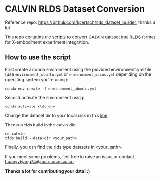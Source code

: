 # CALVIN RLDS Dataset Conversion
Reference repo: https://github.com/kpertsch/rlds_dataset_builder, thanks a lot.


This repo contatins the scripts to convert [CALVIN](https://github.com/mees/calvin) dataset into [RLDS](https://github.com/google-research/rlds) format for X-embodiment experiment integration.

## How to use the script

First create a conda environment using the provided environment.yml file (use `environment_ubuntu.yml` or `environment_macos.yml` depending on the operating system you're using):
```
conda env create -f environment_ubuntu.yml
```

Second activate the environment using:
```
conda activate rlds_env
```
Change the dataset dir to your local disk in this [line](https://github.com/hyy02/calvin_rlds_builder/blob/a83ea80b890d2e9a4f1fee02ca1a7c99c5254192/calvin/calvin_dataset_builder.py#L96).

Then run tfds build in the calvin dir:
```
cd calvin
tfds build --data-dir <your_path>
```
Finally, you can find the rlds type datasets in <your_path>.

If you meet some problems, feel free to raise an issue,or contact huangyiyang24@mails.ucas.ac.cn





**Thanks a lot for contributing your data! :)**
